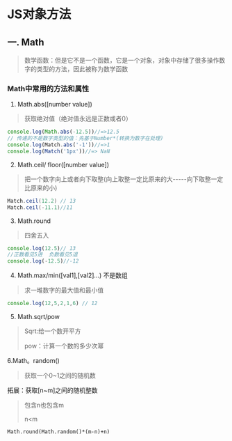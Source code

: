# JS对象方法

## 一. Math

> 数学函数：但是它不是一个函数，它是一个对象，对象中存储了很多操作数字的类型的方法，因此被称为数学函数

### Math中常用的方法和属性

1. Math.abs([number value])

> 获取绝对值（绝对值永远是正数或者0）

```javascript
console.log(Math.abs(-12.5))//=>12.5
// 传递的不是数字类型的值：先基于Number*(转换为数字在处理)
console.log(Match.abs('-1'))//=>1
console.log(Match('1px'))//=> NaN
```

2. Math.ceil/ floor([number value])

>把一个数字向上或者向下取整(向上取整一定比原来的大-----向下取整一定比原来的小)

```java
Match.ceil(12.2) // 13
Match.ceil(-11.1)//11
```

3. Math.round

> 四舍五入

```javascript
console.log(12.5)// 13
//正数看见5进  负数看见5退
console.log(-12.5)//-12
```

4. Math.max/min([val1],[val2]...) 不是数组 

> 求一堆数字的最大值和最小值

```javascript
console.log(12,5,2,1,6) // 12
```

5. Math.sqrt/pow

> Sqrt:给一个数开平方
>
> pow：计算一个数的多少次幂

6.Math。random()

> 获取一个0~1之间的随机数

拓展：获取[n~m]之间的随机整数

> 包含n也包含m
>
> n<m

```javasc
Math.round(Math.random()*(m-n)+n)
```

